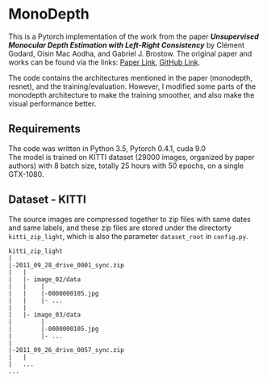 # MonoDepth

This is a Pytorch implementation of the work from the paper ***_Unsupervised Monocular Depth Estimation with Left-Right Consistency_*** by Clément Godard, Oisin Mac Aodha, and Gabriel J. Brostow. The original paper and works can be found via the links: <a href='https://arxiv.org/abs/1609.03677'>Paper Link</a>, <a href='https://github.com/mrharicot/monodepth'>GitHub Link</a>.

The code contains the architectures mentioned in the paper (monodepth, resnet), and the training/evaluation. However, I modified some parts of the monodepth architecture to make the training smoother, and also make the visual performance better.

## Requirements
The code was written in Python 3.5, Pytorch 0.4.1, cuda 9.0<br>
The model is trained on KITTI dataset (29000 images, organized by paper authors) with 8 batch size, totally 25 hours with 50 epochs, on a single GTX-1080.

### 

## Dataset -  KITTI
The source images are compressed together to zip files with same dates and same labels, and these zip files are stored under the directorty ```kitti_zip_light```, which is also the parameter ```dataset_root``` in ```config.py```.

```
kitti_zip_light
|
|-2011_09_28_drive_0001_sync.zip
|   |
|   |- image_02/data
|   |    |
|   |    |-0000000105.jpg
|   |    |- ...
|   |
|   |- image_03/data
|        |
|        |-0000000105.jpg
|        |- ...
|     
|-2011_09_26_drive_0057_sync.zip
|   |
|   ...
...

```
